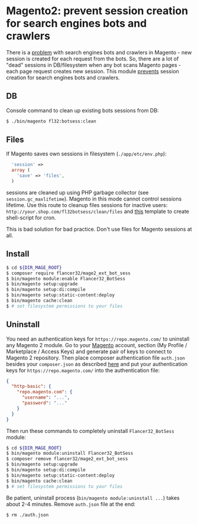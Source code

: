 # Magento2: prevent session creation for search engines bots and crawlers

There is a [problem](https://magento.stackexchange.com/questions/18276/magento-generating-aprox-20-session-files-per-minute) with search engines bots and crawlers in Magento - new session is created for each request from the bots. So, there are a lot of "dead" sessions in DB/filesystem when any bot scans Magento pages - each page request creates new session. This module [prevents](https://github.com/flancer32/mage2_ext_bot_sess/blob/master/Plugin/Session/SessionManager.php#L29) session creation for search engines bots and crawlers.



## DB

Console command to clean up existing bots sessions from DB:
```bash
$ ./bin/magento fl32:botsess:clean
```



## Files

If Magento saves own sessions in filesystem (`./app/etc/env.php`):
```php
  'session' => 
  array (
    'save' => 'files',
  )
```

sessions are cleaned up using PHP garbage collector (see `session.gc_maxlifetime`). Magento in this mode cannot control sessions lifetime. Use this route to cleanup files sessions for inactive users: `http://your.shop.com/fl32botsess/clean/files` and [this](./etc/bin/root_cron_clean_files.sh) template to create shell-script for cron.

This is bad solution for bad practice. Don't use files for Magento sessions at all.




## Install


```bash
$ cd ${DIR_MAGE_ROOT}
$ composer require flancer32/mage2_ext_bot_sess
$ bin/magento module:enable Flancer32_BotSess
$ bin/magento setup:upgrade
$ bin/magento setup:di:compile
$ bin/magento setup:static-content:deploy
$ bin/magento cache:clean
$ # set filesystem permissions to your files
```

## Uninstall

You need an authentication keys for `https://repo.magento.com/` to uninstall any Magento 2 module. Go to your [Magento](https://marketplace.magento.com/customer/accessKeys/) account, section (My Profile / Marketplace / Access Keys) and generate pair of keys to connect to Magento 2 repository. Then place composer authentication file `auth.json` besides your `composer.json` as described [here](https://getcomposer.org/doc/articles/http-basic-authentication.md) and put your authentication keys for `https://repo.magento.com/` into the authentication file:
```json
{
  "http-basic": {
    "repo.magento.com": {
      "username": "...",
      "password": "..."
    }
  }
}
```

Then run these commands to completely uninstall `Flancer32_BotSess` module: 
```bash
$ cd ${DIR_MAGE_ROOT}   
$ bin/magento module:uninstall Flancer32_BotSess
$ composer remove flancer32/mage2_ext_bot_sess
$ bin/magento setup:upgrade
$ bin/magento setup:di:compile
$ bin/magento setup:static-content:deploy
$ bin/magento cache:clean
$ # set filesystem permissions to your files
```

Be patient, uninstall process (`bin/magento module:uninstall ...`) takes about 2-4 minutes. Remove `auth.json` file at the end:

 ```bash
$ rm ./auth.json
```
